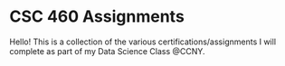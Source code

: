 # CSC 460 Assignments
Hello! This is a collection of the various certifications/assignments I will complete as part of my Data Science Class @CCNY.
